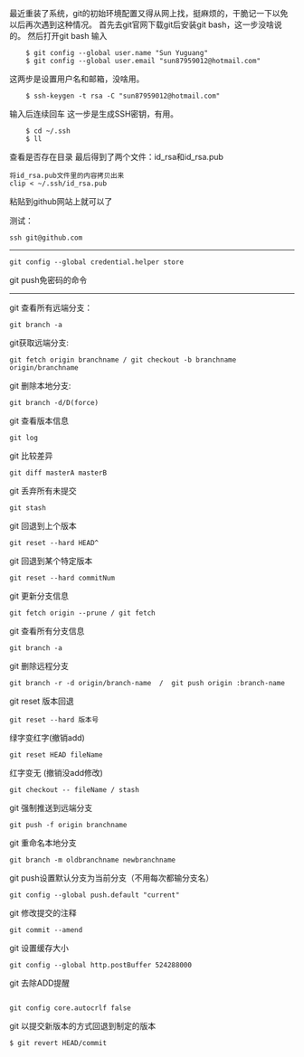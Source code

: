 最近重装了系统，git的初始环境配置又得从网上找，挺麻烦的，干脆记一下以免以后再次遇到这种情况。
首先去git官网下载git后安装git bash，这一步没啥说的。
然后打开git bash 输入
```
    $ git config --global user.name "Sun Yuguang"
    $ git config --global user.email "sun87959012@hotmail.com"
```
这两步是设置用户名和邮箱，没啥用。
```
	$ ssh-keygen -t rsa -C "sun87959012@hotmail.com"
```
输入后连续回车
这一步是生成SSH密钥，有用。
```
	$ cd ~/.ssh
	$ ll
```
查看是否存在目录
最后得到了两个文件：id_rsa和id_rsa.pub
```
将id_rsa.pub文件里的内容拷贝出来
clip < ~/.ssh/id_rsa.pub
```
粘贴到github网站上就可以了

测试：
```
ssh git@github.com
```
--------------------------------
```
git config --global credential.helper store
```
git push免密码的命令

-----
git 查看所有远端分支：
```
git branch -a
```
git获取远端分支:
```
git fetch origin branchname / git checkout -b branchname origin/branchname
```

git 删除本地分支:
```
git branch -d/D(force)
```
git 查看版本信息
```
git log
```
git 比较差异
```
git diff masterA masterB
```
git 丢弃所有未提交
```
git stash
```
git 回退到上个版本
```
git reset --hard HEAD^ 
```
git 回退到某个特定版本
```
git reset --hard commitNum
```
git 更新分支信息
```
git fetch origin --prune / git fetch
```
git 查看所有分支信息
```
git branch -a
```
git 删除远程分支
```
git branch -r -d origin/branch-name  /  git push origin :branch-name
```
git reset
版本回退
```
git reset --hard 版本号
```
绿字变红字(撤销add)
```
git reset HEAD fileName
```
红字变无 (撤销没add修改)
```
git checkout -- fileName / stash
```
git 强制推送到远端分支
```
git push -f origin branchname
```
git 重命名本地分支
```
git branch -m oldbranchname newbranchname
```
git push设置默认分支为当前分支（不用每次都输分支名）
```
git config --global push.default "current"
```
git 修改提交的注释
```
git commit --amend
```

git 设置缓存大小
```
git config --global http.postBuffer 524288000
```

git 去除ADD提醒
```

git config core.autocrlf false

```
git 以提交新版本的方式回退到制定的版本
```
$ git revert HEAD/commit
```
